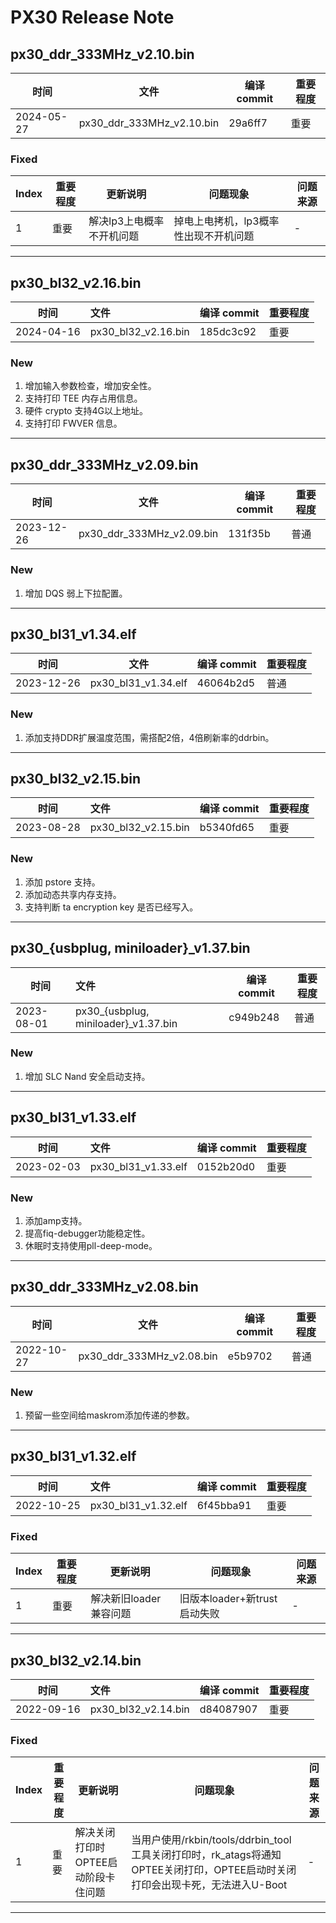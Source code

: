 # PX30 Release Note

## px30_ddr_333MHz_v2.10.bin

| 时间       | 文件                      | 编译 commit | 重要程度 |
| ---------- | ------------------------- | ----------- | -------- |
| 2024-05-27 | px30_ddr_333MHz_v2.10.bin | 29a6ff7     | 重要     |

### Fixed

| Index | 重要程度 | 更新说明                  | 问题现象                              | 问题来源 |
| ----- | -------- | ------------------------- | ------------------------------------- | -------- |
| 1     | 重要     | 解决lp3上电概率不开机问题 | 掉电上电拷机，lp3概率性出现不开机问题 | -        |

------

## px30_bl32_v2.16.bin

| 时间       | 文件                | 编译 commit | 重要程度 |
| ---------- | :------------------ | ----------- | -------- |
| 2024-04-16 | px30_bl32_v2.16.bin | 185dc3c92   | 重要     |

### New

1. 增加输入参数检查，增加安全性。
2. 支持打印 TEE 内存占用信息。
3. 硬件 crypto 支持4G以上地址。
4. 支持打印 FWVER 信息。

------

## px30_ddr_333MHz_v2.09.bin

| 时间       | 文件                      | 编译 commit | 重要程度 |
| ---------- | ------------------------- | ----------- | -------- |
| 2023-12-26 | px30_ddr_333MHz_v2.09.bin | 131f35b     | 普通     |

### New

1. 增加 DQS 弱上下拉配置。

------

## px30_bl31_v1.34.elf

| 时间       | 文件                | 编译 commit | 重要程度 |
| ---------- | ------------------- | ----------- | -------- |
| 2023-12-26 | px30_bl31_v1.34.elf | 46064b2d5   | 普通     |

### New

1. 添加支持DDR扩展温度范围，需搭配2倍，4倍刷新率的ddrbin。

------

## px30_bl32_v2.15.bin

| 时间       | 文件                | 编译 commit | 重要程度 |
| ---------- | :------------------ | ----------- | -------- |
| 2023-08-28 | px30_bl32_v2.15.bin | b5340fd65   | 重要     |

### New

1. 添加 pstore 支持。
2. 添加动态共享内存支持。
3. 支持判断 ta encryption key 是否已经写入。

------

## px30_{usbplug, miniloader}_v1.37.bin

| 时间       | 文件                                   | 编译 commit | 重要程度 |
| ---------- | :------------------------------------- | ----------- | -------- |
| 2023-08-01 | px30_{usbplug, miniloader}_v1.37.bin | c949b248    | 普通     |

### New

1. 增加 SLC Nand 安全启动支持。

------

## px30_bl31_v1.33.elf

| 时间       | 文件                | 编译 commit | 重要程度 |
| ---------- | :------------------ | ----------- | -------- |
| 2023-02-03 | px30_bl31_v1.33.elf | 0152b20d0   | 重要     |

### New

1. 添加amp支持。
2. 提高fiq-debugger功能稳定性。
3. 休眠时支持使用pll-deep-mode。

------

## px30_ddr_333MHz_v2.08.bin

| 时间       | 文件                      | 编译 commit | 重要程度 |
| ---------- | ------------------------- | ----------- | -------- |
| 2022-10-27 | px30_ddr_333MHz_v2.08.bin | e5b9702     | 普通     |

### New

1. 预留一些空间给maskrom添加传递的参数。

------

## px30_bl31_v1.32.elf

| 时间       | 文件                | 编译 commit | 重要程度 |
| ---------- | :------------------ | ----------- | -------- |
| 2022-10-25 | px30_bl31_v1.32.elf | 6f45bba91   | 重要     |

### Fixed

| Index | 重要程度 | 更新说明               | 问题现象                     | 问题来源 |
| ----- | -------- | ---------------------- | ---------------------------- | -------- |
| 1     | 重要     | 解决新旧loader兼容问题 | 旧版本loader+新trust启动失败 | -        |

------

## px30_bl32_v2.14.bin

| 时间       | 文件                | 编译 commit | 重要程度 |
| ---------- | :------------------ | ----------- | -------- |
| 2022-09-16 | px30_bl32_v2.14.bin | d84087907   | 重要     |

### Fixed

| Index | 重要程度 | 更新说明                            | 问题现象                                                     | 问题来源 |
| ----- | -------- | ----------------------------------- | ------------------------------------------------------------ | -------- |
| 1     | 重要     | 解决关闭打印时OPTEE启动阶段卡住问题 | 当用户使用/rkbin/tools/ddrbin_tool工具关闭打印时，rk_atags将通知OPTEE关闭打印，OPTEE启动时关闭打印会出现卡死，无法进入U-Boot | -        |

------

